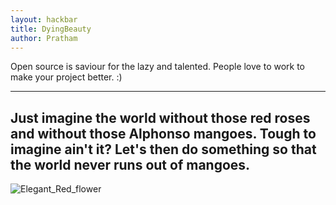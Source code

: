 ```yaml
---
layout: hackbar
title: DyingBeauty
author: Pratham
---
```


Open source is saviour for the lazy and talented. People love to work to make your project better. :)

---

## Just imagine the world without those red roses and without those Alphonso mangoes. Tough to imagine ain't it? Let's then do something so that the world never runs out of mangoes.

![Elegant_Red_flower]({{site.baseurl}}/assets/images/mini_red_plant.jpg)
